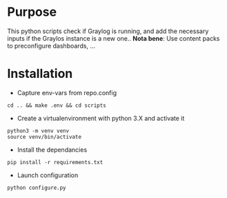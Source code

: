 # Purpose

This python scripts check if Graylog is running, and add the necessary inputs if the Graylos instance is a new one..
**Nota bene**:  Use content packs to preconfigure dashboards, ...

# Installation

* Capture env-vars from repo.config
```console
cd .. && make .env && cd scripts
```

* Create a virtualenvironment with python 3.X and activate it
```console
python3 -m venv venv
source venv/bin/activate
```
* Install the dependancies
```console
pip install -r requirements.txt
```

* Launch configuration
```console
python configure.py
```
